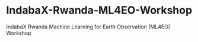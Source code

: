 # IndabaX-Rwanda-ML4EO-Workshop
IndabaX Rwanda Machine Learning for Earth Observation (ML4EO) Workshop
